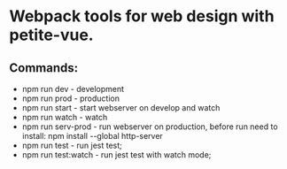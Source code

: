 # Webpack tools for web design with petite-vue.
## Commands:
+ npm run dev - development
+ npm run prod - production
+ npm run start - start webserver on develop and watch
+ npm run watch - watch
+ npm run serv-prod - run webserver on production, before run need to install: npm install --global http-server
+ npm run test - run jest test;
+ npm run test:watch - run jest test with watch mode;

